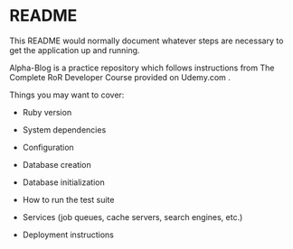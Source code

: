 # README

This README would normally document whatever steps are necessary to get the
application up and running.

Alpha-Blog is a practice repository which follows instructions from The Complete RoR Developer Course provided on Udemy.com .

 

Things you may want to cover:

* Ruby version

* System dependencies

* Configuration

* Database creation

* Database initialization

* How to run the test suite

* Services (job queues, cache servers, search engines, etc.)

* Deployment instructions


